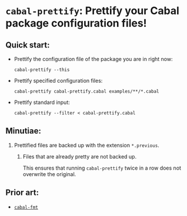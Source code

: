 # `cabal-prettify`: Prettify your Cabal package configuration files!

## Quick start:

* Prettify the configuration file of the package you are in right now:

      cabal-prettify --this

* Prettify specified configuration files:

      cabal-prettify cabal-prettify.cabal examples/**/*.cabal

* Prettify standard input:

      cabal-prettify --filter < cabal-prettify.cabal

## Minutiae:

1. Prettified files are backed up with the extension `*.previous`.

   1. Files that are already pretty are not backed up.
   
      This ensures that running `cabal-prettify` twice in a row does not overwrite the original.

## Prior art:

* [`cabal-fmt`]

[`cabal-fmt`]: https://github.com/phadej/cabal-fmt
